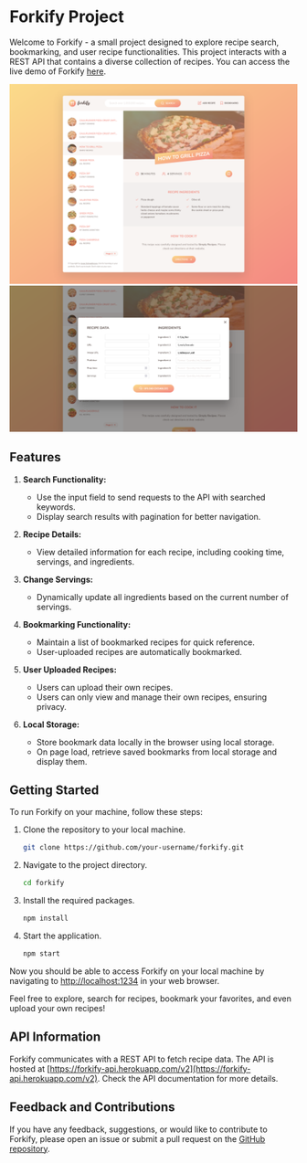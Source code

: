 # Forkify Project

Welcome to Forkify - a small project designed to explore recipe search, bookmarking, and user recipe functionalities. This project interacts with a REST API that contains a diverse collection of recipes. You can access the live demo of Forkify [here](https://forkify-peter-nady.netlify.app/).

![first screenshot](./readme_Img/1.png)
![second screenshot](./readme_Img/2.png)

## Features

1. **Search Functionality:**

   - Use the input field to send requests to the API with searched keywords.
   - Display search results with pagination for better navigation.

2. **Recipe Details:**

   - View detailed information for each recipe, including cooking time, servings, and ingredients.

3. **Change Servings:**

   - Dynamically update all ingredients based on the current number of servings.

4. **Bookmarking Functionality:**

   - Maintain a list of bookmarked recipes for quick reference.
   - User-uploaded recipes are automatically bookmarked.

5. **User Uploaded Recipes:**

   - Users can upload their own recipes.
   - Users can only view and manage their own recipes, ensuring privacy.

6. **Local Storage:**
   - Store bookmark data locally in the browser using local storage.
   - On page load, retrieve saved bookmarks from local storage and display them.

## Getting Started

To run Forkify on your machine, follow these steps:

1. Clone the repository to your local machine.

   ```bash
   git clone https://github.com/your-username/forkify.git
   ```

2. Navigate to the project directory.

   ```bash
   cd forkify
   ```

3. Install the required packages.

   ```bash
   npm install
   ```

4. Start the application.
   ```bash
   npm start
   ```

Now you should be able to access Forkify on your local machine by navigating to [http://localhost:1234](http://localhost:1234) in your web browser.

Feel free to explore, search for recipes, bookmark your favorites, and even upload your own recipes!

## API Information

Forkify communicates with a REST API to fetch recipe data. The API is hosted at [https://forkify-api.herokuapp.com/v2](https://forkify-api.herokuapp.com/v2). Check the API documentation for more details.

## Feedback and Contributions

If you have any feedback, suggestions, or would like to contribute to Forkify, please open an issue or submit a pull request on the [GitHub repository](https://github.com/peternadykamal/forkify).
